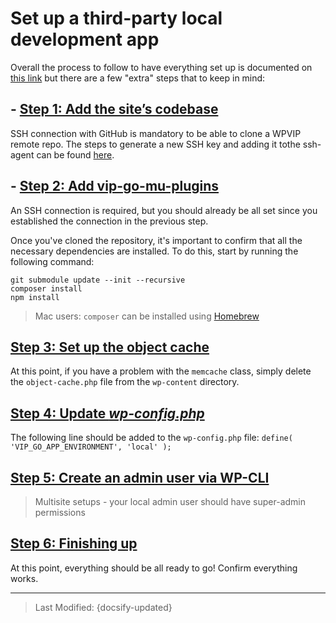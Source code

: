 # Set up a third-party local development app

Overall the process to follow to have everything set up is documented on [this link](https://docs.wpvip.com/how-tos/third-party-local-development/) but there are a few "extra" steps that to keep in mind:

## - [Step 1: Add the site’s codebase](https://docs.wpvip.com/how-tos/third-party-local-development/#h-step-1-add-the-site-s-codebase)

SSH connection with GitHub is mandatory to be able to clone a WPVIP remote repo. The steps to generate a new SSH key and adding it tothe ssh-agent can be found [here](https://docs.github.com/en/authentication/connecting-to-github-with-ssh/generating-a-new-ssh-key-and-adding-it-to-the-ssh-agent).

## - [Step 2: Add vip-go-mu-plugins](https://docs.wpvip.com/how-tos/third-party-local-development/#h-step-2-add-vip-go-mu-plugins)

An SSH connection is required, but you should already be all set since you established the connection in the previous step.

Once you've cloned the repository, it's important to confirm that all the necessary dependencies are installed. To do this, start by running the following command:

```shell
git submodule update --init --recursive
composer install
npm install
```

> Mac users: `composer` can be installed using [Homebrew](https://docs.brew.sh/)

## [Step 3: Set up the object cache](https://docs.wpvip.com/how-tos/third-party-local-development/#h-step-3-set-up-the-object-cache)

At this point, if you have a problem with the `memcache` class, simply delete the `object-cache.php` file from the `wp-content` directory.

## [Step 4: Update _wp-config.php_](https://docs.wpvip.com/how-tos/third-party-local-development/#h-step-4-update-wp-config-php)

The following line should be added to the `wp-config.php` file: `define( 'VIP_GO_APP_ENVIRONMENT', 'local' );`

## [Step 5: Create an admin user via WP-CLI](https://docs.wpvip.com/how-tos/third-party-local-development/#h-step-5-create-an-admin-user-via-wp-cli)

> Multisite setups - your local admin user should have super-admin permissions

## [Step 6: Finishing up](https://docs.wpvip.com/how-tos/third-party-local-development/#h-step-6-finishing-up)

At this point, everything should be all ready to go! Confirm everything works.

----------------------------------------------------------------------

> Last Modified: {docsify-updated}
